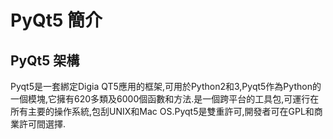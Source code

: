  PyQt5 簡介
===




PyQt5 架構
---

Pyqt5是一套綁定Digia QT5應用的框架,可用於Python2和3,Pyqt5作為Python的一個模塊,它擁有620多類及6000個函數和方法.是一個跨平台的工具包,可運行在所有主要的操作系統,包刮UNIX和Mac OS.Pyqt5是雙重許可,開發者可在GPL和商業許可間選擇.

